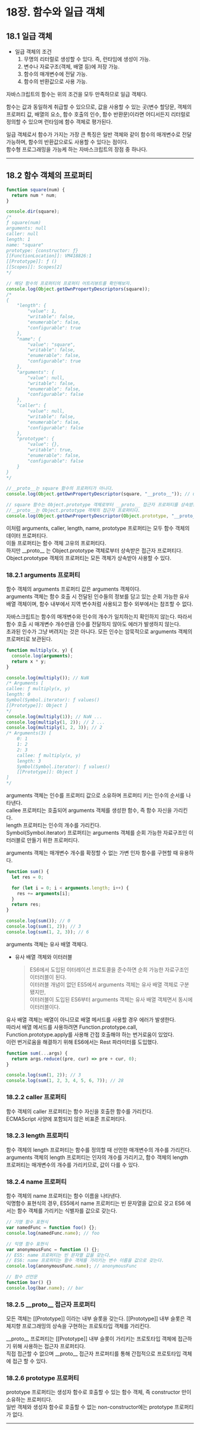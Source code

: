 # 18장. 함수와 일급 객체

## 18.1 일급 객체

- 일급 객체의 조건
  1. 무명의 리터럴로 생성할 수 있다. 즉, 런타임에 생성이 가능.
  2. 변수나 자료구조(객체, 배열 등)에 저장 가능.
  3. 함수의 매개변수에 전달 가능.
  4. 함수의 반환값으로 사용 가능.

자바스크립트의 함수는 위의 조건을 모두 만족하므로 일급 객체다.

함수는 값과 동일하게 취급할 수 있으므로, 값을 사용할 수 있는 곳(변수 할당문, 객체의 프로퍼티 값, 배열의 요소, 함수 호출의 인수, 함수 반환문)이라면 어디서든지 리터럴로 정의할 수 있으며 런타임에 함수 객체로 평가된다.

일급 객체로서 함수가 가지는 가장 큰 특징은 일반 객체와 같이 함수의 매개변수로 전달 가능하며, 함수의 반환값으로도 사용할 수 있다는 점이다.  
함수형 프로그래밍을 가능케 하는 자바스크립트의 장점 중 하나다.

---

## 18.2 함수 객체의 프로퍼티

```javascript
function square(num) {
  return num * num;
}

console.dir(square);
/*
ƒ square(num)
arguments: null
caller: null
length: 1
name: "square"
prototype: {constructor: ƒ}
[[FunctionLocation]]: VM418826:1
[[Prototype]]: ƒ ()
[[Scopes]]: Scopes[2]
*/

// 해당 함수의 프로퍼티의 프로퍼티 어트리뷰트를 확인해보자.
console.log(Object.getOwnPropertyDescriptors(square));
/*
{
    "length": {
        "value": 1,
        "writable": false,
        "enumerable": false,
        "configurable": true
    },
    "name": {
        "value": "square",
        "writable": false,
        "enumerable": false,
        "configurable": true
    },
    "arguments": {
        "value": null,
        "writable": false,
        "enumerable": false,
        "configurable": false
    },
    "caller": {
        "value": null,
        "writable": false,
        "enumerable": false,
        "configurable": false
    },
    "prototype": {
        "value": {},
        "writable": true,
        "enumerable": false,
        "configurable": false
    }
}
*/

//__proto__는 square 함수의 프로퍼티가 아니다.
console.log(Object.getOwnPropertyDescriptor(square, "__proto__")); // undefined

// square 함수는 Object.prototype 객체로부터 __proto__ 접근자 프로퍼티를 상속받는다.
//__proto__는 Object.prototype 객체의 접근자 프로퍼티다.
console.log(Object.getOwnPropertyDescriptor(Object.prototype, "__proto__")); // {enumerable: false, configurable: true, get: ƒ, set: ƒ}
```

이처럼 arguments, caller, length, name, prototype 프로퍼티는 모두 함수 객체의 데이터 프로퍼티다.  
이들 프로퍼티는 함수 객체 고유의 프로퍼티다.  
하지만 \_\_proto\_\_ 는 Object.prototype 객체로부터 상속받은 접근자 프로퍼티다.  
Object.prototype 객체의 프로퍼티는 모든 객체가 상속받아 사용할 수 있다.

### 18.2.1 arguments 프로퍼티

함수 객체의 arguments 프로퍼티 값은 arguments 객체이다.  
arguments 객체는 함수 호출 시 전달된 인수들의 정보를 담고 있는 순회 가능한 유사 배열 객체이며, 함수 내부에서 지역 변수처럼 사용되고 함수 외부에서는 참조할 수 없다.

자바스크립트는 함수의 매개변수와 인수의 개수가 일치하는지 확인하지 않는다. 따라서 함수 호출 시 매개변수 개수만큼 인수를 전달하지 않아도 에러가 발생하지 않는다.  
초과된 인수가 그냥 버려지는 것은 아니다. 모든 인수는 암묵적으로 arguments 객체의 프로퍼티로 보관된다.

```javascript
function multiply(x, y) {
  console.log(arguments);
  return x * y;
}

console.log(multiply()); // NaN
/* Arguments [
callee: ƒ multiply(x, y)
length: 0
Symbol(Symbol.iterator): ƒ values()
[[Prototype]]: Object ]
*/
console.log(multiply(1)); // NaN ...
console.log(multiply(1, 2)); // 2 ...
console.log(multiply(1, 2, 3)); // 2
/* Arguments(3) [
    0: 1
    1: 2
    2: 3
    callee: ƒ multiply(x, y)
    length: 3
    Symbol(Symbol.iterator): ƒ values()
    [[Prototype]]: Object ]
]
*/
```

arguments 객체는 인수를 프로퍼티 값으로 소유하며 프로퍼티 키는 인수의 순서를 나타낸다.  
callee 프로퍼티는 호출되어 arguments 객체를 생성한 함수, 즉 함수 자신을 가리킨다.  
length 프로퍼티는 인수의 개수를 가리킨다.  
Symbol(Symbol.iterator) 프로퍼티는 arguments 객체를 순회 가능한 자료구조인 이터러블로 만들기 위한 프로퍼티다.

arguments 객체는 매개변수 개수를 확정할 수 없는 가변 인자 함수를 구현할 때 유용하다.

```javascript
function sum() {
  let res = 0;

  for (let i = 0; i < arguments.length; i++) {
    res += arguments[i];
  }
  return res;
}

console.log(sum()); // 0
console.log(sum(1, 2)); // 3
console.log(sum(1, 2, 3)); // 6
```

arguments 객체는 유사 배열 객체다.

- 유사 배열 객체와 이터러블
  > ES6에서 도입된 이터레이션 프로토콜을 준수하면 순회 가능한 자료구조인 이터러블이 된다.  
  > 이터러블 개념이 없던 ES5에서 arguments 객체는 유사 배열 객체로 구분됐지만,  
  > 이터러블이 도입된 ES6부터 arguments 객체는 유사 배열 객체면서 동시에 이터러블이다.

유사 배열 객체는 배열이 아니므로 배열 메서드를 사용할 경우 에러가 발생한다.  
따라서 배열 메서드를 사용하려면 Function.prototype.call, Function.prototype.apply를 사용해 간접 호출해야 하는 번거로움이 있었다.  
이런 번거로움을 해결하기 위해 ES6에서는 Rest 파라미터를 도입했다.

```javascript
function sum(...args) {
  return args.reduce((pre, cur) => pre + cur, 0);
}

console.log(sum(1, 2)); // 3
console.log(sum(1, 2, 3, 4, 5, 6, 7)); // 28
```

### 18.2.2 caller 프로퍼티

함수 객체의 caller 프로퍼티는 함수 자신을 호출한 함수를 가리킨다.  
ECMAScript 사양에 포함되지 않은 비표준 프로퍼티다.

### 18.2.3 length 프로퍼티

함수 객체의 length 프로퍼티는 함수를 정의할 때 선언한 매개변수의 개수를 가리킨다.  
arguments 객체의 length 프로퍼티는 인자의 개수를 가리키고, 함수 객체의 length 프로퍼티는 매개변수의 개수를 가리키므로, 값이 다를 수 있다.

### 18.2.4 name 프로퍼티

함수 객체의 name 프로퍼티는 함수 이름을 나타낸다.  
익명함수 표현식의 경우, ES5에서 name 프로퍼티는 빈 문자열을 값으로 갖고 ES6 에서는 함수 객체를 가리키는 식별자를 값으로 갖는다.

```javascript
// 기명 함수 표현식
var namedFunc = function foo() {};
console.log(namedFunc.name); // foo

// 익명 함수 표현식
var anonymousFunc = function () {};
// ES5: name 프로퍼티는 빈 문자열 값을 갖는다.
// ES6: name 프로퍼티는 함수 객체를 가리키는 변수 이름을 값으로 갖는다.
console.log(anonymousFunc.name); // anonymousFunc

// 함수 선언문
function bar() {}
console.log(bar.name); // bar
```

### 18.2.5 \_\_proto\_\_ 접근자 프로퍼티

모든 객체는 [[Prototype]] 이라는 내부 슬롯을 갖는다. [[Prototype]] 내부 슬롯은 객체지향 프로그래밍의 상속을 구현하는 프로토타입 객체를 가리킨다.

\_\_proto\_\_ 프로퍼티는 [[Prototype]] 내부 슬롯이 가리키는 프로토타입 객체에 접근하기 위해 사용하는 접근자 프로퍼티다.  
직접 접근할 수 없으며 \_\_proto\_\_ 접근자 프로퍼티를 통해 간접적으로 프로토타입 객체에 접근 할 수 있다.

### 18.2.6 prototype 프로퍼티

prototype 프로퍼티는 생성자 함수로 호출할 수 있는 함수 객체, 즉 constructor 만이 소유하는 프로퍼티다.  
일반 객체와 생성자 함수로 호출할 수 없는 non-constructor에는 prototype 프로퍼티가 없다.

---
